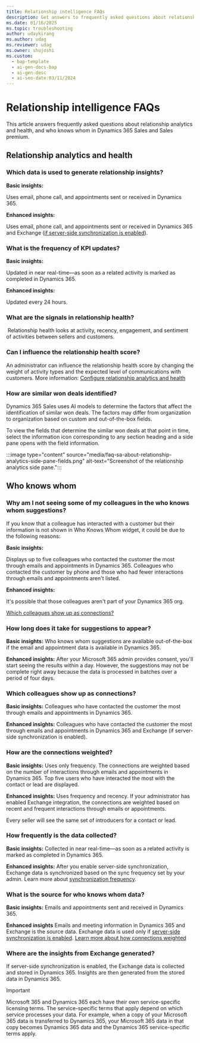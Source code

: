 ```yaml
---
title: Relationship intelligence FAQs
description: Get answers to frequently asked questions about relationship analytics and health, and who knows whom.
ms.date: 01/16/2025
ms.topic: troubleshooting
author: udaykirang
ms.author: udag
ms.reviewer: udag
ms.owner: shujoshi
ms.custom:
  - bap-template
  - ai-gen-docs-bap
  - ai-gen-desc
  - ai-seo-date:03/11/2024
---
```


# Relationship intelligence FAQs

This article answers frequently asked questions about relationship analytics and health, and who knows whom in Dynamics 365 Sales and Sales premium.

## Relationship analytics and health

### Which data is used to generate relationship insights?

**Basic insights:**

Uses email, phone call, and appointments sent or received in Dynamics 365.

**Enhanced insights:**

Uses email, phone call, and appointments sent or received in Dynamics 365 and Exchange ([if server-side synchronization is enabled](configure-email.md)).

### What is the frequency of KPI updates?

**Basic insights:** 

Updated in near real-time&mdash;as soon as a related activity is marked as completed in Dynamics 365.  

**Enhanced insights:**

Updated every 24 hours. ​  

### What are the signals in relationship health?
​
Relationship health looks at activity, recency, engagement, and sentiment of activities between sellers and customers.

### Can I influence the relationship health score?​

An administrator can influence the relationship health score by changing the weight of activity types and the expected level of communications with customers. More information: [Configure relationship analytics and health](configure-relationship-analytics.md)

### How are similar won deals identified? <a name="similar-won-deals-fields"></a> 
 
Dynamics 365 Sales uses AI models to determine the factors that affect the identification of similar won deals. The factors may differ from organization to organization based on custom and out-of-the-box fields.

To view the fields that determine the similar won deals at that point in time, select the information icon corresponding to any section heading and a side pane opens with the field information.

:::image type="content" source="media/faq-sa-about-relationship-analytics-side-pane-fields.png" alt-text="Screenshot of the relationship analytics side pane.":::

## Who knows whom

### Why am I not seeing some of my colleagues in the who knows whom suggestions?

If you know that a colleague has interacted with a customer but their information is not shown in Who Knows Whom widget, it could be due to the following reasons:

**Basic insights:** 

Displays up to five colleagues who contacted the customer the most through emails and appointments in Dynamics 365. Colleagues who contacted the customer by phone and those who had fewer interactions through emails and appointments aren't listed.

**Enhanced insights:**

It's possible that those colleagues aren't part of your Dynamics 365 org.

[Which colleagues show up as connections?](#which-colleagues-show-up-as-connections)

### How long does it take for suggestions to appear?

**Basic insights:** Who knows whom suggestions are available out-of-the-box if the email and appointment data is available in Dynamics 365.

**Enhanced insights:** After your Microsoft 365 admin provides consent, you'll start seeing the results within a day. However, the suggestions may not be complete right away because the data is processed in batches over a period of four days.  

### Which colleagues show up as connections?

**Basic insights:** Colleagues who have contacted the customer the most through emails and appointments in Dynamics 365.

**Enhanced insights:** Colleagues who have contacted the customer the most through emails and appointments in Dynamics 365 and Exchange (if server-side synchronization is enabled).

### How are the connections weighted?

**Basic insights:** Uses only frequency. The connections are weighted based on the number of interactions through emails and appointments in Dynamics 365. Top five users who have interacted the most with the contact or lead are displayed.  

**Enhanced insights:** Uses frequency and recency. If your administrator has enabled Exchange integration, the connections are weighted based on recent and frequent interactions through emails or appointments. 

Every seller will see the same set of introducers for a contact or lead. 

### How frequently is the data collected?

**Basic insights:** Collected in near real-time&mdash;as soon as a related activity is marked as completed in Dynamics 365.  

**Enhanced insights:** After you enable server-side synchronization, Exchange data is synchronized based on the sync frequency set by your admin. Learn more about [synchronization frequency](/power-platform/admin/frequently-asked-questions-synchronizing-records-dynamics-365-and-outlook?source=recommendations#how-often-are-records-synchronized-through-server-side-sync).


### What is the source for who knows whom data?

**Basic insights:** Emails and appointments sent and received in Dynamics 365.

**Enhanced insights** Emails and meeting information in Dynamics 365 and Exchange is the source data. Exchange data is used only if [server-side synchronization is enabled](configure-email.md). [Learn more about how connections weighted](#how-are-the-connections-weighted)

### Where are the insights from Exchange generated?

If server-side synchronization is enabled, the Exchange data is collected and stored in Dynamics 365. Insights are then generated from the stored data in Dynamics 365.  

> [!IMPORTANT]
> Microsoft 365 and Dynamics 365 each have their own service-specific licensing terms. The service-specific terms that apply depend on which service processes your data. For example, when a copy of your Microsoft 365 data is transferred to Dynamics 365, your Microsoft 365 data in that copy becomes Dynamics 365 data and the Dynamics 365 service-specific terms apply.

